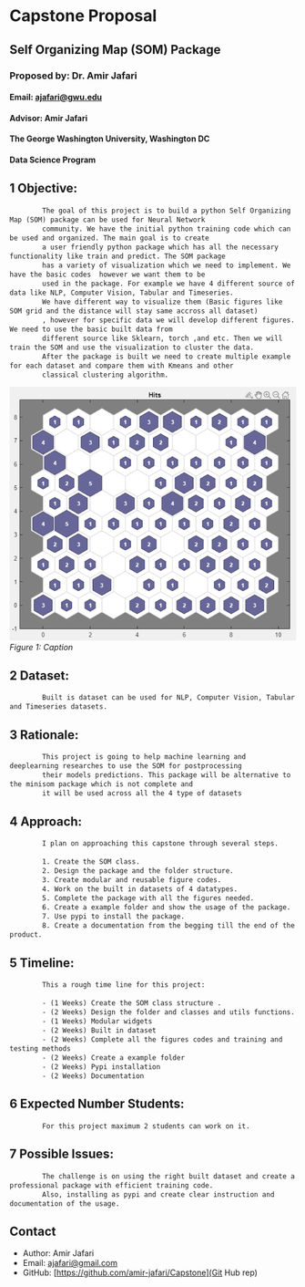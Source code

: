 
# Capstone Proposal
## Self Organizing Map (SOM) Package 
### Proposed by: Dr. Amir Jafari
#### Email: ajafari@gwu.edu
#### Advisor: Amir Jafari
#### The George Washington University, Washington DC  
#### Data Science Program


## 1 Objective:  
 
            The goal of this project is to build a python Self Organizing Map (SOM) package can be used for Neural Network 
            community. We have the initial python training code which can be used and organized. The main goal is to create
            a user friendly python package which has all the necessary functionality like train and predict. The SOM package
            has a variety of visualization which we need to implement. We have the basic codes  however we want them to be
            used in the package. For example we have 4 different source of data like NLP, Computer Vision, Tabular and Timeseries.
            We have different way to visualize them (Basic figures like SOM grid and the distance will stay same accross all dataset)
            , however for specific data we will develop different figures. We need to use the basic built data from 
            different source like Sklearn, torch ,and etc. Then we will train the SOM and use the visualization to cluster the data.
            After the package is built we need to create multiple example for each dataset and compare them with Kmeans and other
            classical clustering algorithm.  
            

![Figure 1: Example figure](2024_Spring_2.png)
*Figure 1: Caption*

## 2 Dataset:  

            Built is dataset can be used for NLP, Computer Vision, Tabular and Timeseries datasets.  
            

## 3 Rationale:  

            This project is going to help machine learning and deeplearning researches to use the SOM for postprocessing 
            their models predictions. This package will be alternative to the minisom package which is not complete and
            it will be used across all the 4 type of datasets

            

## 4 Approach:  

            I plan on approaching this capstone through several steps.  

            1. Create the SOM class.
            2. Design the package and the folder structure.
            3. Create modular and reusable figure codes. 
            4. Work on the built in datasets of 4 datatypes.
            5. Complete the package with all the figures needed.
            6. Create a example folder and show the usage of the package.
            7. Use pypi to install the package.
            8. Create a documentation from the begging till the end of the product.
            

## 5 Timeline:  

            This a rough time line for this project:  

            - (1 Weeks) Create the SOM class structure .  
            - (2 Weeks) Design the folder and classes and utils functions.  
            - (1 Weeks) Modular widgets  
            - (2 Weeks) Built in dataset 
            - (2 Weeks) Complete all the figures codes and training and testing methods
            - (2 Weeks) Create a example folder  
            - (2 Weeks) Pypi installation
            - (2 Weeks) Documentation
            

## 6 Expected Number Students:  

            For this project maximum 2 students can work on it.  
            

## 7 Possible Issues:  

            The challenge is on using the right built dataset and create a professional package with efficient training code.
            Also, installing as pypi and create clear instruction and documentation of the usage. 
            


## Contact
- Author: Amir Jafari
- Email: [ajafari@gmail.com](Eamil)
- GitHub: [https://github.com/amir-jafari/Capstone](Git Hub rep)
